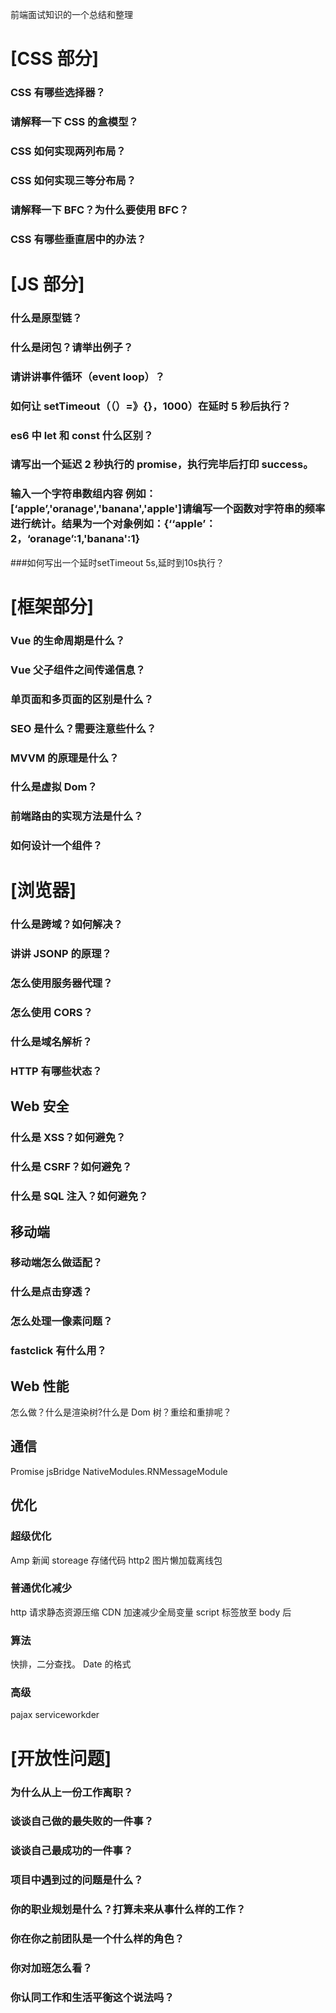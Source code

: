 前端面试知识的一个总结和整理

# [CSS 部分]

### CSS 有哪些选择器？

### 请解释一下 CSS 的盒模型？

### CSS 如何实现两列布局？

### CSS 如何实现三等分布局？

### 请解释一下 BFC？为什么要使用 BFC？

### CSS 有哪些垂直居中的办法？

# [JS 部分]

### 什么是原型链？

### 什么是闭包？请举出例子？

### 请讲讲事件循环（event loop）？

### 如何让 setTimeout（（）=》{}，1000）在延时 5 秒后执行？

### es6 中 let 和 const 什么区别？

### 请写出一个延迟 2 秒执行的 promise，执行完毕后打印 success。

### 输入一个字符串数组内容 例如：[‘apple’,'oranage','banana','apple']请编写一个函数对字符串的频率进行统计。结果为一个对象例如：{‘‘apple’：2，‘oranage’:1,'banana':1}

###如何写出一个延时setTimeout 5s,延时到10s执行？

# [框架部分]

### Vue 的生命周期是什么？

### Vue 父子组件之间传递信息？

### 单页面和多页面的区别是什么？

### SEO 是什么？需要注意些什么？

### MVVM 的原理是什么？

### 什么是虚拟 Dom？

### 前端路由的实现方法是什么？

### 如何设计一个组件？

# [浏览器]

### 什么是跨域？如何解决？

### 讲讲 JSONP 的原理？

### 怎么使用服务器代理？

### 怎么使用 CORS？

### 什么是域名解析？

### HTTP 有哪些状态？

## Web 安全

### 什么是 XSS？如何避免？

### 什么是 CSRF？如何避免？

### 什么是 SQL 注入？如何避免？

## 移动端

### 移动端怎么做适配？

### 什么是点击穿透？

### 怎么处理一像素问题？

### fastclick 有什么用？

## Web 性能

怎么做？什么是渲染树?什么是 Dom 树？重绘和重排呢？

## 通信

Promise
jsBridge
NativeModules.RNMessageModule

## 优化

### 超级优化

Amp 新闻
storeage 存储代码
http2
图片懒加载离线包

### 普通优化减少

http 请求静态资源压缩
CDN 加速减少全局变量
script 标签放至 body 后

### 算法

快排，二分查找。
Date 的格式
### 高级
pajax
serviceworkder


# [开放性问题]

### 为什么从上一份工作离职？

### 谈谈自己做的最失败的一件事？

### 谈谈自己最成功的一件事？

### 项目中遇到过的问题是什么？

### 你的职业规划是什么？打算未来从事什么样的工作？

### 你在你之前团队是一个什么样的角色？

### 你对加班怎么看？

### 你认同工作和生活平衡这个说法吗？
